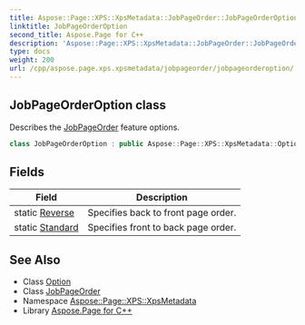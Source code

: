 ```yaml
---
title: Aspose::Page::XPS::XpsMetadata::JobPageOrder::JobPageOrderOption class
linktitle: JobPageOrderOption
second_title: Aspose.Page for C++
description: 'Aspose::Page::XPS::XpsMetadata::JobPageOrder::JobPageOrderOption class. Describes the JobPageOrder feature options in C++.'
type: docs
weight: 200
url: /cpp/aspose.page.xps.xpsmetadata/jobpageorder/jobpageorderoption/
---
```

## JobPageOrderOption class


Describes the [JobPageOrder](../) feature options.

```cpp
class JobPageOrderOption : public Aspose::Page::XPS::XpsMetadata::Option
```

## Fields

| Field | Description |
| --- | --- |
| static [Reverse](./reverse/) | Specifies back to front page order. |
| static [Standard](./standard/) | Specifies front to back page order. |
## See Also

* Class [Option](../../option/)
* Class [JobPageOrder](../)
* Namespace [Aspose::Page::XPS::XpsMetadata](../../)
* Library [Aspose.Page for C++](../../../)
